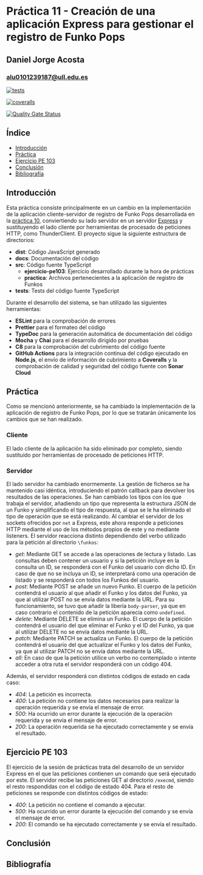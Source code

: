 # Práctica 11 - Creación de una aplicación Express para gestionar el registro de Funko Pops

## Daniel Jorge Acosta

### alu0101239187@ull.edu.es

[![tests](https://github.com/alu0101239187/dsi-template/actions/workflows/node.js.yml/badge.svg)](https://github.com/alu0101239187/dsi-template/actions/workflows/node.js.yml)

[![coveralls](https://github.com/alu0101239187/dsi-template/actions/workflows/coveralls.yml/badge.svg)](https://github.com/alu0101239187/dsi-template/actions/workflows/coveralls.yml)

[![Quality Gate Status](https://sonarcloud.io/api/project_badges/measure?project=alu0101239187_dsi-template&metric=alert_status)](https://sonarcloud.io/summary/new_code?id=alu0101239187_dsi-template)

## Índice

- [Introducción](https://ull-esit-inf-dsi-2223.github.io/ull-esit-inf-dsi-22-23-prct11-http-express-funko-app-alu0101239187/#introducción)
- [Práctica](https://ull-esit-inf-dsi-2223.github.io/ull-esit-inf-dsi-22-23-prct11-http-express-funko-app-alu0101239187/#práctica)
- [Ejercicio PE 103](https://ull-esit-inf-dsi-2223.github.io/ull-esit-inf-dsi-22-23-prct11-http-express-funko-app-alu0101239187/#ejercicio-pe-103)
- [Conclusión](https://ull-esit-inf-dsi-2223.github.io/ull-esit-inf-dsi-22-23-prct11-http-express-funko-app-alu0101239187/#conclusión)
- [Bibliografía](https://ull-esit-inf-dsi-2223.github.io/ull-esit-inf-dsi-22-23-prct11-http-express-funko-app-alu0101239187/#bibliografía)

## Introducción

Esta práctica consiste principalmente en un cambio en la implementación de la aplicación cliente-servidor de registro de Funko Pops desarrollada en la [práctica 10](https://github.com/ULL-ESIT-INF-DSI-2223/ull-esit-inf-dsi-22-23-prct10-fs-proc-sockets-funko-app-alu0101239187.git), conviertiendo su lado servidor en un servidor [Express](https://expressjs.com) y sustituyendo el lado cliente por herramientas de procesado de peticiones HTTP, como ThunderClient. El proyecto sigue la siguiente estructura de directorios:

- **dist**: Código JavaScript generado
- **docs**: Documentación del código
- **src**: Código fuente TypeScript
  - **ejercicio-pe103**: Ejercicio desarrollado durante la hora de prácticas
  - **practica**: Archivos pertenecientes a la aplicación de registro de Funkos
- **tests**: Tests del código fuente TypeScript

Durante el desarrollo del sistema, se han utilizado las siguientes herramientas:

- **ESLint** para la comprobación de errores
- **Prettier** para el formateo del código
- **TypeDoc** para la generación automática de documentación del código
- **Mocha** y **Chai** para el desarrollo dirigido por pruebas
- **C8** para la comprobación del cubrimiento del código fuente
- **GitHub Actions** para la integración continua del código ejecutado en **Node.js**, el envío de información de cubrimiento a **Coveralls** y la comprobación de calidad y seguridad del código fuente con **Sonar Cloud**

## Práctica

Como se mencionó anteriormente, se ha cambiado la implementación de la aplicación de registro de Funko Pops, por lo que se tratarán únicamente los cambios que se han realizado.

### Cliente

El lado cliente de la aplicación ha sido eliminado por completo, siendo sustituido por herramientas de procesado de peticiones HTTP.

### Servidor

El lado servidor ha cambiado enormemente. La gestión de ficheros se ha mantenido casi idéntica, introduciendo el patrón callback para devolver los resultados de las operaciones. Se han cambiado los tipos con los que trabaja el servidor, añadiendo un tipo que representa la estructura JSON de un Funko y simplificando el tipo de respuesta, al que se le ha eliminado el tipo de operación que se está realizando. Al cambiar el servidor de los sockets ofrecidos por `net` a Express, este ahora responde a peticiones HTTP mediante el uso de los métodos propios de este y no mediante listeners. El servidor reacciona distinto dependiendo del verbo utilizado para la petición al directorio `\funkos`:

- *get*: Mediante GET se accede a las operaciones de lectura y listado. Las consultas deben contener un usuario y si la petición incluye en la consulta un ID, se responderá con el Funko del usuario con dicho ID. En caso de que no se incluya un ID, se interpretará como una operación de listado y se responderá con todos los Funkos del usuario.
- *post*: Mediante POST se añade un nuevo Funko. El cuerpo de la petición contendrá el usuario al que añadir el Funko y los datos del Funko, ya que al utilizar POST no se envía datos mediante la URL. Para su funcionamiento, se tuvo que añadir la libería `body-parser`, ya que en caso contrario el contenido de la petición aparecía como `undefined`.
- *delete*: Mediante DELETE se elimina un Funko. El cuerpo de la petición contendrá el usuario del que eliminar el Funko y el ID del Funko, ya que al utilizar DELETE no se envía datos mediante la URL.
- *patch*: Mediante PATCH se actualiza un Funko. El cuerpo de la petición contendrá el usuario del que actualizar el Funko y los datos del Funko, ya que al utilizar PATCH no se envía datos mediante la URL.
- *all*: En caso de que la petición utilice un verbo no contemplado o intente acceder a otra ruta el servidor responderá con un código 404.

Además, el servidor responderá con distintos códigos de estado en cada caso:

- *404*: La petición es incorrecta.
- *400*: La petición no contiene los datos necesarios para realizar la operación requerida y se envía el mensaje de error.
- *500*: Ha ocurrido un error durante la ejecución de la operación requerida y se envía el mensaje de error.
- *200*: La operación requerida se ha ejecutado correctamente y se envía el resultado.

## Ejercicio PE 103

El ejercicio de la sesión de prácticas trata del desarrollo de un servidor Express en el que las peticiones contienen un comando que será ejecutado por este. El servidor recibe las peticiones GET al directorio `/execmd`, siendo el resto respondidas con el código de estado 404. Para el resto de peticiones se responde con distintos códigos de estado:

- *400*: La petición no contiene el comando a ejecutar.
- *500*: Ha ocurrido un error durante la ejecución del comando y se envía el mensaje de error.
- *200*: El comando se ha ejecutado correctamente y se envía el resultado.

## Conclusión

## Bibliografía
